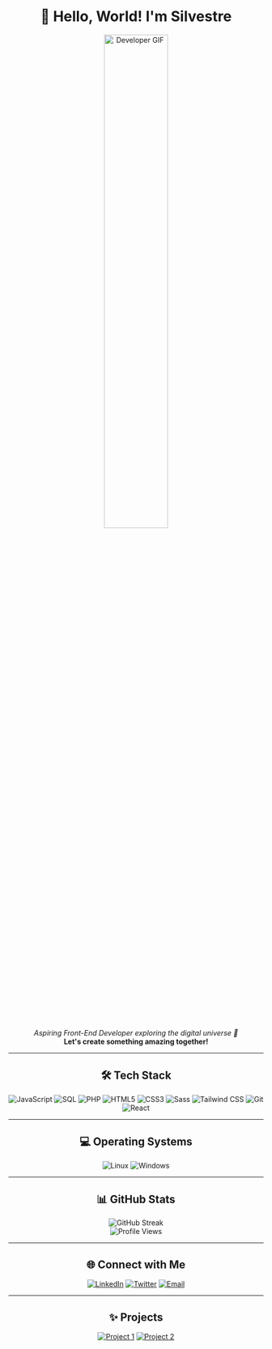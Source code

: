 <h1 align="center">👋 Hello, World! I'm Silvestre</h1>

<p align="center">
  <img width="50%" src="https://github.com/SilesterGold9/SilesterGold9/blob/main/assets/developer.gif?raw=true" alt="Developer GIF">
</p>

<p align="center">
  <i>Aspiring Front-End Developer exploring the digital universe 🚀</i><br>
  <b>Let's create something amazing together!</b>
</p>

---

<h2 align="center">🛠️ Tech Stack</h2>

<p align="center">
  <img src="https://img.shields.io/badge/javascript-F7DF1E?style=for-the-badge&logo=javascript&logoColor=black" alt="JavaScript">
  <img src="https://img.shields.io/badge/sql-4479A1?style=for-the-badge&logo=mysql&logoColor=white" alt="SQL">
  <img src="https://img.shields.io/badge/php-777BB4?style=for-the-badge&logo=php&logoColor=white" alt="PHP">
  <img src="https://img.shields.io/badge/html5-E34F26?style=for-the-badge&logo=html5&logoColor=white" alt="HTML5">
  <img src="https://img.shields.io/badge/css3-1572B6?style=for-the-badge&logo=css3&logoColor=white" alt="CSS3">
  <img src="https://img.shields.io/badge/sass-CC6699?style=for-the-badge&logo=sass&logoColor=white" alt="Sass">
  <img src="https://img.shields.io/badge/tailwindcss-38B2AC?style=for-the-badge&logo=tailwind-css&logoColor=white" alt="Tailwind CSS">
  <img src="https://img.shields.io/badge/git-F05032?style=for-the-badge&logo=git&logoColor=white" alt="Git">
  <img src="https://img.shields.io/badge/react-61DAFB?style=for-the-badge&logo=react&logoColor=black" alt="React">
</p>

---

<h2 align="center">💻 Operating Systems</h2>

<p align="center">
  <img src="https://img.shields.io/badge/linux-FCC624?style=for-the-badge&logo=linux&logoColor=black" alt="Linux">
  <img src="https://img.shields.io/badge/Windows-0078D6?style=for-the-badge&logo=windows&logoColor=white" alt="Windows">
</p>

---

<h2 align="center">📊 GitHub Stats</h2>

<div align="center">
  <img src="https://github-readme-streak-stats.herokuapp.com/?user=SilesterGold9&hide_border=true&card_width=338&theme=dark" alt="GitHub Streak">
  <br>
  <img src="https://komarev.com/ghpvc/?username=SilesterGold9&color=blue&style=flat-square" alt="Profile Views">
</div>

---

<h2 align="center">🌐 Connect with Me</h2>
<p align="center">
  <a href="https://www.linkedin.com/in/silvestre-dourado-b45425307/"><img src="https://img.shields.io/badge/LinkedIn-0077B5?style=for-the-badge&logo=linkedin&logoColor=white" alt="LinkedIn"></a>
  <a href="https://twitter.com/silvestre"><img src="https://img.shields.io/badge/Twitter-1DA1F2?style=for-the-badge&logo=twitter&logoColor=white" alt="Twitter"></a>
  <a href="mailto:silvestre@example.com"><img src="https://img.shields.io/badge/Email-D14836?style=for-the-badge&logo=gmail&logoColor=white" alt="Email"></a>
</p>

---

<h2 align="center">✨ Projects</h2>
<p align="center">
  <a href="https://github.com/SilesterGold9/project1"><img src="https://img.shields.io/badge/Project1-000000?style=for-the-badge&logo=github&logoColor=white" alt="Project 1"></a>
  <a href="https://github.com/SilesterGold9/project2"><img src="https://img.shields.io/badge/Project2-000000?style=for-the-badge&logo=github&logoColor=white" alt="Project 2"></a>
</p>

